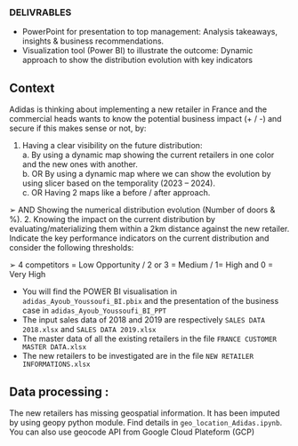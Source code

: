 ### DELIVRABLES
- PowerPoint for presentation to top management: Analysis takeaways, insights & business recommendations.
- Visualization tool (Power BI) to illustrate the outcome: Dynamic approach to show the distribution evolution with key indicators

## Context 
Adidas is thinking about implementing a new retailer in France and the commercial heads wants to know the potential business impact (+ / -) 
and secure if this makes sense or not, by:<br>
1. Having a clear visibility on the future distribution:<br>
    a. By using a dynamic map showing the current retailers in one color and the new ones with another.<br>
    b. OR By using a dynamic map where we can show the evolution by using slicer based on the temporality (2023 – 2024).<br>
    c. OR Having 2 maps like a before / after approach.<br>

➢ AND Showing the numerical distribution evolution (Number of doors & %).
2. Knowing the impact on the current distribution by evaluating/materializing them within a 2km distance against the new retailer. Indicate the key performance indicators on the current distribution and consider the following thresholds:

➢ 4 competitors = Low Opportunity / 2 or 3 = Medium / 1= High and 0 = Very High

- You will find the POWER BI visualisation in `adidas_Ayoub_Youssoufi_BI.pbix` and the presentation of the business case in `adidas_Ayoub_Youssoufi_BI_PPT`
- The input sales data of 2018 and 2019 are respectively `SALES DATA 2018.xlsx` and `SALES DATA 2019.xlsx` 
- The master data of all the existing retailers in the file `FRANCE CUSTOMER MASTER DATA.xlsx`
- The new retailers to be investigated are in the file `NEW RETAILER INFORMATIONS.xlsx`

## Data processing : 

The new retailers has missing geospatial information. It has been imputed by using geopy python module. Find details in `geo_location_Adidas.ipynb`. You can also use geocode API from Google Cloud Plateform (GCP)

